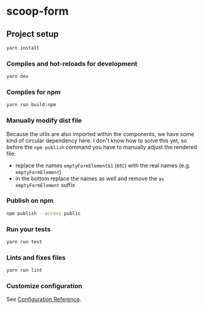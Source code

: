 # scoop-form

## Project setup

```bash
yarn install
```

### Compiles and hot-reloads for development

```bash
yarn dev
```

### Compiles for npm

```bash
yarn run build:npm
```

### Manually modify dist file

Because the utils are also imported within the components, we have some kind of circular dependency here. I don't know how to solve this yet, so before the `npm publish` command you have to manually adjust the rendered file:

- replace the names `emptyFormElement$1` (etc) with the real names (e.g. `emptyFormElement`)
- in the bottom replace the names as well and remove the `as emptyFormElement` suffix

### Publish on npm

```bash
npm publish --access public
```

### Run your tests

```bash
yarn run test
```

### Lints and fixes files

```bash
yarn run lint
```

### Customize configuration

See [Configuration Reference](https://cli.vuejs.org/config/).
